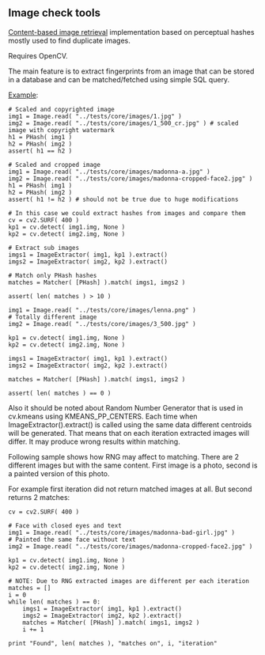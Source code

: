 Image check tools
-----------------

[Content-based image retrieval](http://en.wikipedia.org/wiki/Content-based_image_retrieval) implementation based on perceptual hashes mostly used to find duplicate images.

Requires OpenCV.

The main feature is to extract fingerprints from an image that can be stored in a database and can be matched/fetched using simple SQL query.

[Example](https://github.com/valbok/img.chk/blob/master/bin/example.py):

    # Scaled and copyrighted image
    img1 = Image.read( "../tests/core/images/1.jpg" )
    img2 = Image.read( "../tests/core/images/1_500_cr.jpg" ) # scaled image with copyright watermark
    h1 = PHash( img1 )
    h2 = PHash( img2 )
    assert( h1 == h2 )

    # Scaled and cropped image
    img1 = Image.read( "../tests/core/images/madonna-a.jpg" )
    img2 = Image.read( "../tests/core/images/madonna-cropped-face2.jpg" )
    h1 = PHash( img1 )
    h2 = PHash( img2 )
    assert( h1 != h2 ) # should not be true due to huge modifications

    # In this case we could extract hashes from images and compare them
    cv = cv2.SURF( 400 )
    kp1 = cv.detect( img1.img, None )
    kp2 = cv.detect( img2.img, None )

    # Extract sub images
    imgs1 = ImageExtractor( img1, kp1 ).extract()
    imgs2 = ImageExtractor( img2, kp2 ).extract()

    # Match only PHash hashes
    matches = Matcher( [PHash] ).match( imgs1, imgs2 )

    assert( len( matches ) > 10 )

    img1 = Image.read( "../tests/core/images/lenna.png" )
    # Totally different image
    img2 = Image.read( "../tests/core/images/3_500.jpg" )

    kp1 = cv.detect( img1.img, None )
    kp2 = cv.detect( img2.img, None )

    imgs1 = ImageExtractor( img1, kp1 ).extract()
    imgs2 = ImageExtractor( img2, kp2 ).extract()

    matches = Matcher( [PHash] ).match( imgs1, imgs2 )

    assert( len( matches ) == 0 )

Also it should be noted about Random Number Generator that is used in cv.kmeans using KMEANS_PP_CENTERS.
Each time when ImageExtractor().extract() is called using the same data different centroids will be generated.
That means that on each iteration extracted images will differ. It may produce wrong results within matching.

Following sample shows how RNG may affect to matching.
There are 2 different images but with the same content. First image is a photo, second is a painted version of this photo.

For example first iteration did not return matched images at all.
But second returns 2 matches:

    cv = cv2.SURF( 400 )

    # Face with closed eyes and text
    img1 = Image.read( "../tests/core/images/madonna-bad-girl.jpg" )
    # Painted the same face without text
    img2 = Image.read( "../tests/core/images/madonna-cropped-face2.jpg" )

    kp1 = cv.detect( img1.img, None )
    kp2 = cv.detect( img2.img, None )

    # NOTE: Due to RNG extracted images are different per each iteration
    matches = []
    i = 0
    while len( matches ) == 0:
        imgs1 = ImageExtractor( img1, kp1 ).extract()
        imgs2 = ImageExtractor( img2, kp2 ).extract()
        matches = Matcher( [PHash] ).match( imgs1, imgs2 )
        i += 1

    print "Found", len( matches ), "matches on", i, "iteration"



